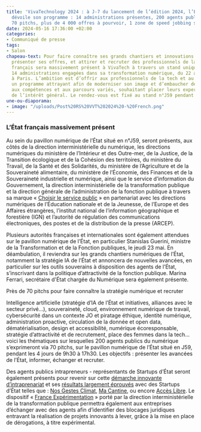```yaml
---
title: 'VivaTechnology 2024 : à J-7 du lancement de l’édition 2024, l’État français
  dévoile son programme : 14 administrations présentes, 200 agents publics mobilisés,
  70 pitchs, plus de 4 000 offres à pourvoir, 1 zone de speed jobbing sans rdv'
date: 2024-05-16 17:36:00 +02:00
categories:
- Communiqué de presse
tags:
- Salon
chapeau-text: Pour faire connaître ses grands chantiers et innovations numériques,
  présenter ses offres, et attirer et recruter des professionnels de la tech, l’État
  français sera massivement présent à VivaTech à travers un stand unique animé par
  14 administrations engagées dans sa transformation numérique, du 22 au 25 mai 2024
  à Paris. L’ambition est d’offrir aux professionnels de la tech et au grand public
  un programme attrayant afin de moderniser son image et d’embaucher des professionnels
  aux compétences et aux parcours variés, souhaitant placer leurs expertises au service
  de l’intérêt général. Le rendez-vous est fixé au stand n°J59 pendant les 4 jours.
une-ou-diaporama:
- image: "/uploads/Post%20RS%20VVT%202024%20-%20French.png"
---
```


### L’État français massivement présent

Au sein du pavillon numérique de l’État situé en n°J59, seront présents, aux côtés de la direction interministérielle du numérique, les directions numériques du ministère de l’Intérieur et des Outre-mer, de la Justice, de la Transition écologique et de la Cohésion des territoires, du ministère du Travail, de la Santé et des Solidarités, du ministère de l’Agriculture et de la Souveraineté alimentaire, du ministère de l’Économie, des Finances et de la Souveraineté industrielle et numérique, ainsi que le service d’information du Gouvernement, la direction interministérielle de la transformation publique et la direction générale de l’administration de la fonction publique à travers sa marque « [Choisir le service public](https://choisirleservicepublic.gouv.fr/) » en partenariat avec les directions numériques de l’Éducation nationale et de la Jeunesse, de l’Europe et des Affaires étrangères, l’institut national de l’information géographique et forestière (IGN) et l’autorité de régulation des communications électroniques, des postes et de la distribution de la presse (ARCEP).

Plusieurs autorités françaises et internationales sont également attendues sur le pavillon numérique de l’État, en particulier Stanislas Guerini, ministre de la Transformation et de la Fonction publiques, le jeudi 23 mai. En déambulation, il reviendra sur les grands chantiers numériques de l’État, notamment la stratégie IA de l’État et annoncera de nouvelles avancées, en particulier sur les outils souverains à disposition des agents de l’État, s’inscrivant dans la politique d’attractivité de la fonction publique. Marina Ferrari, secrétaire d'État chargée du Numérique sera également présente.

Près de 70 pitchs pour faire connaître la stratégie numérique et recruter

Intelligence artificielle (stratégie d’IA de l’État et initiatives, alliances avec le secteur privé…), souveraineté, cloud, environnement numérique de travail, cybersécurité dans un contexte JO et piratage éthique, identité numérique, administration proactive, circulation de la donnée et open data, dématérialisation, design et accessibilité, numérique écoresponsable, stratégie d’attractivité et de recrutement, place des femmes dans la tech… voici les thématiques sur lesquelles 200 agents publics du numérique s’exprimeront via 70 pitchs, sur le pavillon numérique de l’État situé en J59, pendant les 4 jours de 9h30 à 17h30. Les objectifs : présenter les avancées de l’État, informer, échanger et recruter.

Des agents publics intrapreneurs - représentants de Startups d’État seront également présents pour revenir sur cette [démarche innovante d’intraprenariat](https://beta.gouv.fr/approche/) et ses [résultats largement éprouvés](https://beta.gouv.fr/realisations/) avec des Startups d’État telles que : [Nos Gestes Climat](https://nosgestesclimat.fr/), [Ma Cantine](https://ma-cantine.agriculture.gouv.fr/accueil), ou encore [Accès Libre](https://acceslibre.beta.gouv.fr/). Le dispositif « [France Expérimentation](https://www.modernisation.gouv.fr/transformer-laction-publique/france-experimentation) » porté par la direction interministérielle de la transformation publique permettra également aux entreprises d’échanger avec des agents afin d’identifier des blocages juridiques entravant la réalisation de projets innovants à lever, grâce à la mise en place de dérogations, à titre expérimental.
